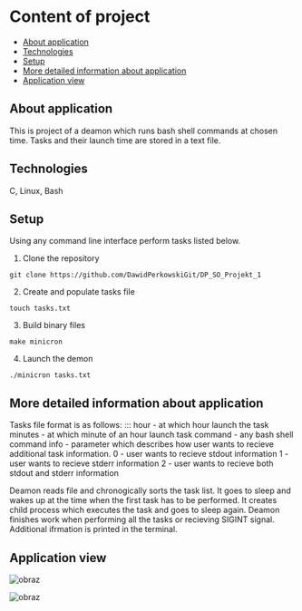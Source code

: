 # Content of project
* [About application](#about-application)
* [Technologies](#technologies)
* [Setup](#setup)
* [More detailed information about application](#more-detailed-information-about-application)
* [Application view](#application-view)

## About application
This is project of a deamon which runs bash shell commands at chosen time. Tasks and their launch time are stored in a text file. 

## Technologies
C, Linux, Bash

## Setup
Using any command line interface perform tasks listed below.

1. Clone the repository  
```
git clone https://github.com/DawidPerkowskiGit/DP_SO_Projekt_1
```
2. Create and populate tasks file
```
touch tasks.txt
```
3. Build binary files
```
make minicron
```
4. Launch the demon
```
./minicron tasks.txt
```

## More detailed information about application

Tasks file format is as follows:
<hour>:<minutes>:<command>:<info>
hour - at which hour launch the task
minutes - at which minute of an hour launch task
command - any bash shell command
info - parameter which describes how user wants to recieve additional task information.
0 - user wants to recieve stdout information
1 - user wants to recieve stderr information
2 - user wants to recieve both stdout and stderr information

Deamon reads file and chronogically sorts the task list. It goes to sleep and wakes up at the time when the first task has to be performed. It creates child process which executes the task and goes to sleep again. Deamon finishes work when performing all the tasks or recieving SIGINT signal. Additional ifrmation is printed in the terminal.

## Application view

![obraz](https://github.com/DawidPerkowskiGit/DP_SO_Projekt_1/assets/87314459/007782a6-ad0f-490c-bad5-1ea217508123)

![obraz](https://github.com/DawidPerkowskiGit/DP_SO_Projekt_1/assets/87314459/95faf059-91b3-433e-a9dd-6b60cc320f1c)

